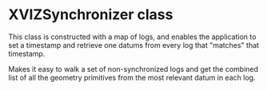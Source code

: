 # XVIZSynchronizer class

This class is constructed with a map of logs, and enables the application
to set a timestamp and retrieve one datums from every log that "matches"
that timestamp.

Makes it easy to walk a set of non-synchronized logs and get the combined
list of all the geometry primitives from the most relevant datum in each log.
